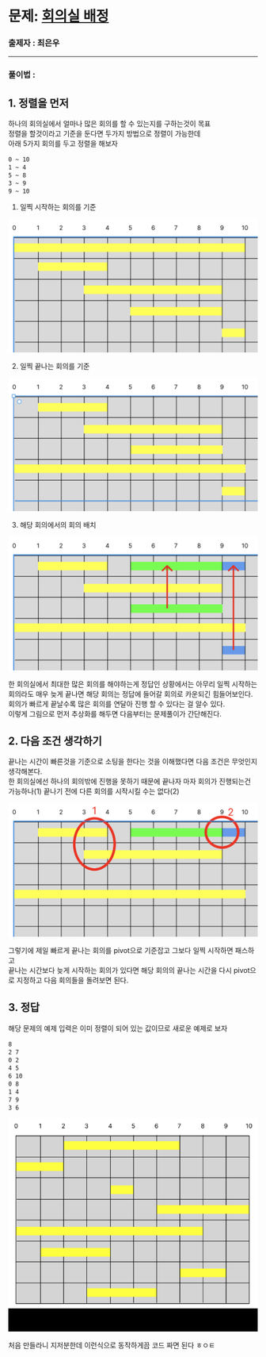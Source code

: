 # 문제: [회의실 배정][link]

[link]: https://www.acmicpc.net/problem/1931

### 출제자 : 최은우

---
### 풀이법 : 

## 1. 정렬을 먼저

하나의 회의실에서 얼마나 많은 회의를 할 수 있는지를 구하는것이 목표  
정렬을 할것이라고 기준을 둔다면 두가지 방법으로 정렬이 가능한데  
아래 5가지 회의를 두고 정렬을 해보자
```
0 ~ 10
1 ~ 4
5 ~ 8
3 ~ 9
9 ~ 10
```

1. 일찍 시작하는 회의를 기준

![img1](img1.png)


2. 일찍 끝나는 회의를 기준

![img1](img2.png)

3. 해당 회의에서의 회의 배치

![img1](img3.png)

한 회의실에서 최대한 많은 회의를 해야하는게 정답인 상황에서는 아무리 일찍 시작하는 회의라도 매우 늦게 끝나면 해당 회의는 정답에 들어갈 회의로 카운되긴 힘들어보인다.  
회의가 빠르게 끝날수록 많은 회의를 연달아 진행 할 수 있다는 걸 알수 있다.  
이렇게 그림으로 먼저 추상화를 해두면 다음부터는 문제풀이가 간단해진다.

## 2. 다음 조건 생각하기

끝나는 시간이 빠른것을 기준으로 소팅을 한다는 것을 이해했다면 다음 조건은 무엇인지 생각해본다.  
한 회의실에선 하나의 회의밖에 진행을 못하기 때문에 끝나자 마자 회의가 진행되는건 가능하나(1) 끝나기 전에 다른 회의를 시작시킬 수는 없다(2)

![img1](img4.png)

그렇기에 제일 빠르게 끝나는 회의를 pivot으로 기준잡고 그보다 일찍 시작하면 패스하고  
끝나는 시간보다 늦게 시작하는 회의가 있다면 해당 회의의 끝나는 시간을 다시 pivot으로 지정하고 다음 회의들을 돌려보면 된다.

## 3. 정답

해당 문제의 예제 입력은 이미 정렬이 되어 있는 값이므로 새로운 예제로 보자
```
8
2 7
0 2
4 5
6 10
0 8
1 4
7 9
3 6
```

![gif](gif1.gif)

처음 만들라니 지저분한데 이런식으로 동작하게끔 코드 짜면 된다 ㅎㅇㅌ